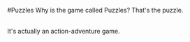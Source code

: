 #Puzzles
Why is the game called Puzzles? That's the puzzle. 


</br>
It's actually an action-adventure game.
